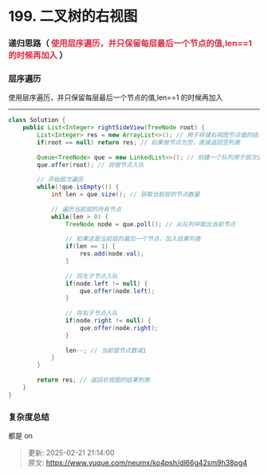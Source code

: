 # 199. 二叉树的右视图

### 递归思路（ <font style="color:#DF2A3F;">使用层序遍历，并只保留每层最后一个节点的值,len==1 的时候再加入</font>  ）
### 层序遍历
 使用层序遍历，并只保留每层最后一个节点的值,len==1 的时候再加入

---

```java
class Solution {
    public List<Integer> rightSideView(TreeNode root) {
        List<Integer> res = new ArrayList<>(); // 用于存储右视图节点值的结果列表
        if(root == null) return res; // 如果根节点为空，直接返回空列表
        
        Queue<TreeNode> que = new LinkedList<>(); // 创建一个队列用于层次遍历
        que.offer(root); // 将根节点入队
        
        // 开始层次遍历
        while(!que.isEmpty()) {
            int len = que.size(); // 获取当前层的节点数量
            
            // 遍历当前层的所有节点
            while(len > 0) {
                TreeNode node = que.poll(); // 从队列中取出当前节点
                
                // 如果这是当前层的最后一个节点，加入结果列表
                if(len == 1) {
                    res.add(node.val);
                }
                
                // 将左子节点入队
                if(node.left != null) {
                    que.offer(node.left);
                }
                
                // 将右子节点入队
                if(node.right != null) {
                    que.offer(node.right);
                }
                
                len--; // 当前层节点数减1
            }
        }
        
        return res; // 返回右视图的结果列表
    }
}
```

### 复杂度总结
都是 on



> 更新: 2025-02-21 21:14:00  
> 原文: <https://www.yuque.com/neumx/ko4psh/dl66g42sm9h38pg4>